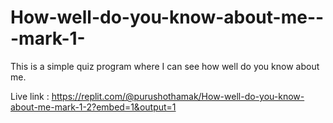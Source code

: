 # How-well-do-you-know-about-me---mark-1-
This is a simple quiz program where I can see how well do you know about me.


Live link : https://replit.com/@purushothamak/How-well-do-you-know-about-me-mark-1-2?embed=1&output=1
